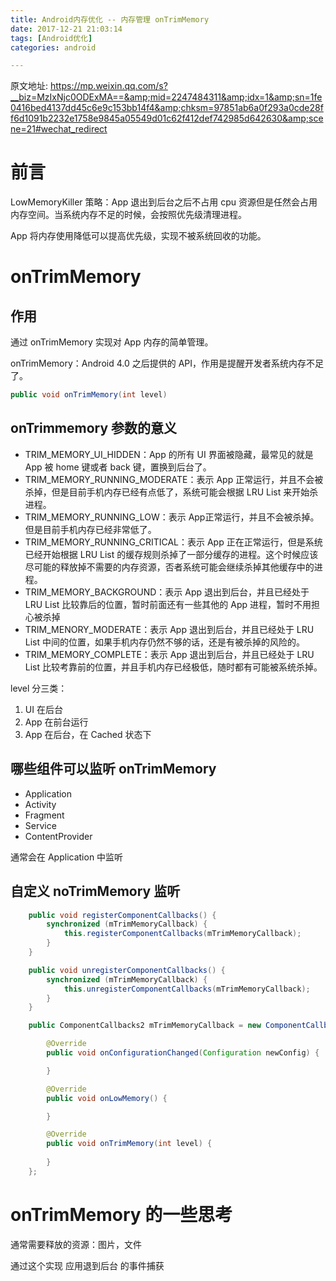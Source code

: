 ```yaml
---
title: Android内存优化 -- 内存管理 onTrimMemory
date: 2017-12-21 21:03:14
tags: [Android优化]
categories: android

---
```


原文地址: https://mp.weixin.qq.com/s?__biz=MzIxNjc0ODExMA==&amp;mid=2247484311&amp;idx=1&amp;sn=1fe0416bed4137dd45c6e9c153bb14f4&amp;chksm=97851ab6a0f293a0cde28ff6d1091b2232e1758e9845a05549d01c62f412def742985d642630&amp;scene=21#wechat_redirect

# 前言

LowMemoryKiller 策略：App 退出到后台之后不占用 cpu 资源但是任然会占用内存空间。当系统内存不足的时候，会按照优先级清理进程。

App 将内存使用降低可以提高优先级，实现不被系统回收的功能。

# onTrimMemory

## 作用

通过 onTrimMemory 实现对 App 内存的简单管理。

onTrimMemory：Android 4.0 之后提供的 API，作用是提醒开发者系统内存不足了。


```java
public void onTrimMemory(int level)
```

## onTrimmemory 参数的意义

- TRIM_MEMORY_UI_HIDDEN：App 的所有 UI 界面被隐藏，最常见的就是 App 被 home 键或者 back 键，置换到后台了。
- TRIM_MEMORY_RUNNING_MODERATE：表示 App 正常运行，并且不会被杀掉，但是目前手机内存已经有点低了，系统可能会根据 LRU List 来开始杀进程。
- TRIM_MEMORY_RUNNING_LOW：表示 App正常运行，并且不会被杀掉。但是目前手机内存已经非常低了。
- TRIM_MEMORY_RUNNING_CRITICAL：表示 App 正在正常运行，但是系统已经开始根据 LRU List 的缓存规则杀掉了一部分缓存的进程。这个时候应该尽可能的释放掉不需要的内存资源，否者系统可能会继续杀掉其他缓存中的进程。
- TRIM_MEMORY_BACKGROUND：表示 App 退出到后台，并且已经处于 LRU List 比较靠后的位置，暂时前面还有一些其他的 App 进程，暂时不用担心被杀掉
- TRIM_MENORY_MODERATE：表示 App 退出到后台，并且已经处于 LRU List 中间的位置，如果手机内存仍然不够的话，还是有被杀掉的风险的。
- TRIM_MEMORY_COMPLETE：表示 App 退出到后台，并且已经处于 LRU List 比较考靠前的位置，并且手机内存已经极低，随时都有可能被系统杀掉。


level 分三类：

1. UI 在后台
2. App 在前台运行
3. App 在后台，在 Cached 状态下

## 哪些组件可以监听 onTrimMemory

- Application
- Activity
- Fragment
- Service
- ContentProvider

通常会在 Application 中监听

## 自定义 noTrimMemory 监听

```java
    public void registerComponentCallbacks() {
        synchronized (mTrimMemoryCallback) {
            this.registerComponentCallbacks(mTrimMemoryCallback);
        }
    }

    public void unregisterComponentCallbacks() {
        synchronized (mTrimMemoryCallback) {
            this.unregisterComponentCallbacks(mTrimMemoryCallback);
        }
    }

    public ComponentCallbacks2 mTrimMemoryCallback = new ComponentCallbacks2(){

        @Override
        public void onConfigurationChanged(Configuration newConfig) {

        }

        @Override
        public void onLowMemory() {

        }

        @Override
        public void onTrimMemory(int level) {
            
        }
    };
```


# onTrimMemory 的一些思考

通常需要释放的资源：图片，文件

通过这个实现 应用退到后台 的事件捕获


